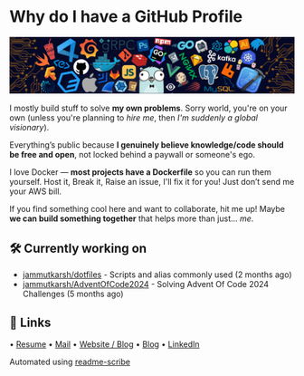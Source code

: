 # Why do I have a GitHub Profile

![This only attracts attention, doesn't add any real value.](https://github.com/JammUtkarsh/jammutkarsh/blob/main/github-banner.png?raw=true)

I mostly build stuff to solve **my own problems**. Sorry world, you're on your own (unless you're planning to *hire me*, then *I'm suddenly a global visionary*).

Everything’s public because **I genuinely believe knowledge/code should be free and open**, not locked behind a paywall or someone's ego.

I love Docker — **most projects have a Dockerfile** so you can run them yourself.
Host it, Break it, Raise an issue, I'll fix it for you! Just don’t send me your AWS bill.

If you find something cool here and want to collaborate, hit me up! Maybe **we can build something together** that helps more than just... *me*.

## 🛠️ Currently working on


- [jammutkarsh/dotfiles](https://github.com/jammutkarsh/dotfiles) - Scripts and alias commonly used (2 months ago)
- [jammutkarsh/AdventOfCode2024](https://github.com/jammutkarsh/AdventOfCode2024) - Solving Advent Of Code 2024 Challenges (5 months ago)

## 🔗 Links

  &bullet; [Resume](https://links.utkarshchourasia.in/resume)
  &bullet; [Mail](mailto:mail@utkarshchourasia.in)
  &bullet; [Website / Blog](https://utkarshchourasia.in/)
  &bullet; [Blog](https://utkarshchourasia.in/blog)
  &bullet; [LinkedIn](https://www.linkedin.com/in/5utkarshc/)

Automated using [readme-scribe](https://github.com/muesli/readme-scribe)
